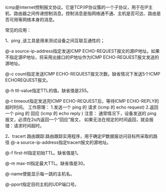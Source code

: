 

icmp是Internet控制报文协议。它是TCP/IP协议簇的一个子协议，用于在IP主机、路由器之间传递控制消息。控制消息是指网络通不通、主机是否可达、路由是否可用等网络本身的消息。

常见的应用：

1、ping ,该工具是用来测试设备之间互联互通性的；

@-a source-ip-address指定发送ICMP ECHO-REQUEST报文的源IP地址。如果不指定源IP地址，将采用出接口的IP地址作为ICMP ECHO-REQUEST报文发送的源地址。

@-c count指定发送ICMP ECHO-REQUEST报文次数。缺省情况下发送5个ICMP ECHOREQUEST报文。

@-h ttl-value指定TTL的值。缺省值是255。

@-t timeout指定发送完ICMP ECHO-REQUEST后，等待ICMP ECHO-REPLY的超时时间。
工作原理：
1.发送一个 ping  的 请求 (icmp 的 echo request)
2.返回一个 ping  的 回应 (icmp 的 echo reply )
注意：
通常情况下，设备发送的 ping 报文，必须在2s内返回一个“回应”报文，
如果无法在规定的时间返回，就会报错：请求时间超时。

2、tracert 路由跟踪:路由跟踪实用程序，用于确定IP数据报访问目标所采取的路径
@-a source-ip-address指定tracert报文的源地址。

@-f first-ttl指定初始TTL。缺省值是1。

@-m max-ttl指定最大TTL。缺省值是30。

@-name使能显示每一跳的主机名。

@-pport指定目的主机的UDP端口号。